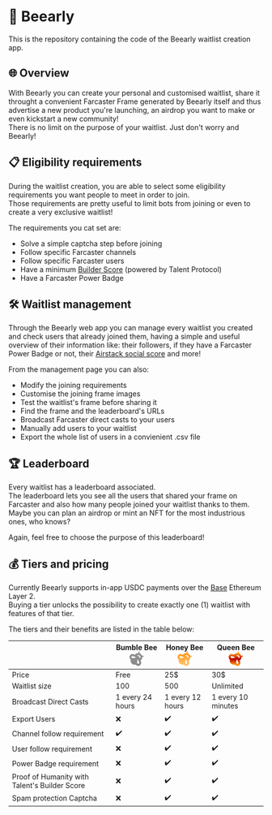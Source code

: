 # 🐝 Beearly

This is the repository containing the code of the Beearly waitlist creation app.

## 🌐 Overview

With Beearly you can create your personal and customised waitlist, share it throught a convenient Farcaster Frame generated by Beearly itself and thus advertise a new product you're launching, an airdrop you want to make or even kickstart a new community!\
There is no limit on the purpose of your waitlist. Just don't worry and Beearly!

## 📋 Eligibility requirements

During the waitlist creation, you are able to select some eligibility requirements you want people to meet in order to join.\
Those requirements are pretty useful to limit bots from joining or even to create a very exclusive waitlist!

The requirements you cat set are:

- Solve a simple captcha step before joining
- Follow specific Farcaster channels
- Follow specific Farcaster users
- Have a minimum [Builder Score](https://talentprotocol.notion.site/Builder-Score-FAQ-4e07c8df13514ce79661ed0d776d4741) (powered by Talent Protocol)
- Have a Farcaster Power Badge

## 🛠️ Waitlist management

Through the Beearly web app you can manage every waitlist you created and check users that already joined them, having a simple and useful overview of their information like: their followers, if they have a Farcaster Power Badge or not, their [Airstack social score](https://docs.airstack.xyz/airstack-docs-and-faqs/farcaster/farcaster/social-capital) and more!

From the management page you can also:

- Modify the joining requirements
- Customise the joining frame images
- Test the waitlist's frame before sharing it
- Find the frame and the leaderboard's URLs
- Broadcast Farcaster direct casts to your users
- Manually add users to your waitlist
- Export the whole list of users in a convienient .csv file

## 🏆 Leaderboard

Every waitlist has a leaderboard associated.\
The leaderboard lets you see all the users that shared your frame on Farcaster and also how many people joined your waitlist thanks to them.\
Maybe you can plan an airdrop or mint an NFT for the most industrious ones, who knows?

Again, feel free to choose the purpose of this leaderboard!

## 💰 Tiers and pricing

Currently Beearly supports in-app USDC payments over the [Base](https://www.base.org/) Ethereum Layer 2.\
Buying a tier unlocks the possibility to create exactly one (1) waitlist with features of that tier.

The tiers and their benefits are listed in the table below:

|                                               | Bumble Bee ![Alt text](./public/bumble.svg) | Honey Bee ![Alt text](./public/honey.svg) | Queen Bee ![Alt text](./public/queen.svg) |
| --------------------------------------------- | ------------------------------------------- | ----------------------------------------- | ----------------------------------------- |
| Price                                         | Free                                        | 25$                                       | 30$                                       |
| Waitlist size                                 | 100                                         | 500                                       | Unlimited                                 |
| Broadcast Direct Casts                        | 1 every 24 hours                            | 1 every 12 hours                          | 1 every 10 minutes                        |
| Export Users                                  | ❌                                          | ✔️                                        | ✔️                                        |
| Channel follow requirement                    | ✔️                                          | ✔️                                        | ✔️                                        |
| User follow requirement                       | ❌                                          | ✔️                                        | ✔️                                        |
| Power Badge requirement                       | ❌                                          | ✔️                                        | ✔️                                        |
| Proof of Humanity with Talent's Builder Score | ❌                                          | ✔️                                        | ✔️                                        |
| Spam protection Captcha                       | ❌                                          | ✔️                                        | ✔️                                        |
